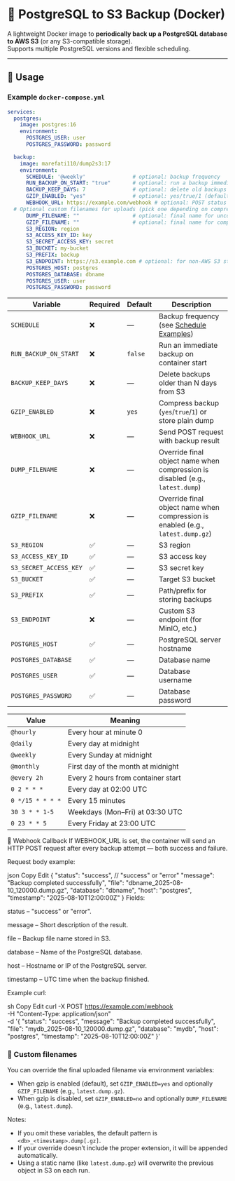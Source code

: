 # 🐘 PostgreSQL to S3 Backup (Docker)

A lightweight Docker image to **periodically back up a PostgreSQL database to AWS S3** (or any S3-compatible storage).  
Supports multiple PostgreSQL versions and flexible scheduling.

---

## 🚀 Usage

### Example `docker-compose.yml`
```yaml
services:
  postgres:
    image: postgres:16
    environment:
      POSTGRES_USER: user
      POSTGRES_PASSWORD: password

  backup:
    image: marefati110/dump2s3:17
    environment:
      SCHEDULE: '@weekly'               # optional: backup frequency
      RUN_BACKUP_ON_START: "true"       # optional: run a backup immediately on start
      BACKUP_KEEP_DAYS: 7               # optional: delete old backups from S3
      GZIP_ENABLED: "yes"               # optional: yes/true/1 (default) or no/false/0
      WEBHOOK_URL: https://example.com/webhook # optional: POST status JSON here
  # Optional custom filenames for uploads (pick one depending on compression)
      DUMP_FILENAME: ""                 # optional: final name for uncompressed uploads, e.g. latest.dump
      GZIP_FILENAME: ""                 # optional: final name for compressed uploads, e.g. latest.dump.gz
      S3_REGION: region
      S3_ACCESS_KEY_ID: key
      S3_SECRET_ACCESS_KEY: secret
      S3_BUCKET: my-bucket
      S3_PREFIX: backup
      S3_ENDPOINT: https://s3.example.com # optional: for non-AWS S3 storage
      POSTGRES_HOST: postgres
      POSTGRES_DATABASE: dbname
      POSTGRES_USER: user
      POSTGRES_PASSWORD: password
```


| Variable               | Required | Default | Description                                                     |
| ---------------------- | -------- | ------- | --------------------------------------------------------------- |
| `SCHEDULE`             | ❌        | —       | Backup frequency (see [Schedule Examples](#-schedule-examples)) |
| `RUN_BACKUP_ON_START`  | ❌        | `false` | Run an immediate backup on container start                      |
| `BACKUP_KEEP_DAYS`     | ❌        | —       | Delete backups older than N days from S3                        |
| `GZIP_ENABLED`         | ❌        | `yes`   | Compress backup (`yes`/`true`/`1`) or store plain dump          |
| `WEBHOOK_URL`          | ❌        | —       | Send POST request with backup result                            |
| `DUMP_FILENAME`        | ❌        | —       | Override final object name when compression is disabled (e.g., `latest.dump`) |
| `GZIP_FILENAME`        | ❌        | —       | Override final object name when compression is enabled (e.g., `latest.dump.gz`) |
| `S3_REGION`            | ✅        | —       | S3 region                                                       |
| `S3_ACCESS_KEY_ID`     | ✅        | —       | S3 access key                                                   |
| `S3_SECRET_ACCESS_KEY` | ✅        | —       | S3 secret key                                                   |
| `S3_BUCKET`            | ✅        | —       | Target S3 bucket                                                |
| `S3_PREFIX`            | ✅        | —       | Path/prefix for storing backups                                 |
| `S3_ENDPOINT`          | ❌        | —       | Custom S3 endpoint (for MinIO, etc.)                            |
| `POSTGRES_HOST`        | ✅        | —       | PostgreSQL server hostname                                      |
| `POSTGRES_DATABASE`    | ✅        | —       | Database name                                                   |
| `POSTGRES_USER`        | ✅        | —       | Database username                                               |
| `POSTGRES_PASSWORD`    | ✅        | —       | Database password                                               |



| Value            | Meaning                            |
| ---------------- | ---------------------------------- |
| `@hourly`        | Every hour at minute 0             |
| `@daily`         | Every day at midnight              |
| `@weekly`        | Every Sunday at midnight           |
| `@monthly`       | First day of the month at midnight |
| `@every 2h`      | Every 2 hours from container start |
| `0 2 * * *`      | Every day at 02:00 UTC             |
| `0 */15 * * * *` | Every 15 minutes                   |
| `30 3 * * 1-5`   | Weekdays (Mon–Fri) at 03:30 UTC    |
| `0 23 * * 5`     | Every Friday at 23:00 UTC          |


🔔 Webhook Callback
If WEBHOOK_URL is set, the container will send an HTTP POST request after every backup attempt — both success and failure.

Request body example:

json
Copy
Edit
{
  "status": "success",        // "success" or "error"
  "message": "Backup completed successfully",
  "file": "dbname_2025-08-10_120000.dump.gz",
  "database": "dbname",
  "host": "postgres",
  "timestamp": "2025-08-10T12:00:00Z"
}
Fields:

status – "success" or "error".

message – Short description of the result.

file – Backup file name stored in S3.

database – Name of the PostgreSQL database.

host – Hostname or IP of the PostgreSQL server.

timestamp – UTC time when the backup finished.

Example curl:

sh
Copy
Edit
curl -X POST https://example.com/webhook \
  -H "Content-Type: application/json" \
  -d '{
        "status": "success",
        "message": "Backup completed successfully",
        "file": "mydb_2025-08-10_120000.dump.gz",
        "database": "mydb",
        "host": "postgres",
        "timestamp": "2025-08-10T12:00:00Z"
      }'

### 📄 Custom filenames

You can override the final uploaded filename via environment variables:

- When gzip is enabled (default), set `GZIP_ENABLED=yes` and optionally `GZIP_FILENAME` (e.g., `latest.dump.gz`).
- When gzip is disabled, set `GZIP_ENABLED=no` and optionally `DUMP_FILENAME` (e.g., `latest.dump`).

Notes:
- If you omit these variables, the default pattern is `<db>_<timestamp>.dump[.gz]`.
- If your override doesn’t include the proper extension, it will be appended automatically.
- Using a static name (like `latest.dump.gz`) will overwrite the previous object in S3 on each run.

